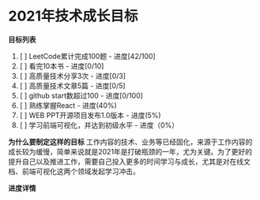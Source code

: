 # 2021年技术成长目标

**目标列表**
1. [ ] LeetCode累计完成100题 - 进度[42/100]
2. [ ] 看完10本书 - 进度[0/10]
3. [ ] 高质量技术分享3次 - 进度[0/3]
4. [ ] 高质量技术文章5篇 - 进度[0/5]
5. [ ] github start数超过100 - 进度[0/100]
6. [ ] 熟练掌握React - 进度(40%)
7. [ ] WEB PPT开源项目发布1.0版本 - 进度(5%)
8. [ ] 学习前端可视化，并达到初级水平 - 进度（0%）

**为什么要制定这样的目标**
  工作内容的技术、业务等已经固化，来源于工作内容的成长较为缓慢，简单来说就是2021年是打破瓶颈的一年，尤为关键。为了更好的提升自己以及推进工作，需要自己投入更多的时间学习与成长，尤其是对在线文档、前端可视化这两个领域发起学习冲击。
  
**进度详情**
